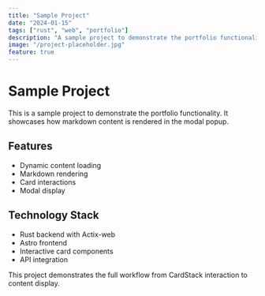 ```yaml
---
title: "Sample Project"
date: "2024-01-15"
tags: ["rust", "web", "portfolio"]
description: "A sample project to demonstrate the portfolio functionality"
image: "/project-placeholder.jpg"
feature: true
---
```


# Sample Project

This is a sample project to demonstrate the portfolio functionality. It showcases how markdown content is rendered in the modal popup.

## Features

- Dynamic content loading
- Markdown rendering
- Card interactions
- Modal display

## Technology Stack

- Rust backend with Actix-web
- Astro frontend
- Interactive card components
- API integration

This project demonstrates the full workflow from CardStack interaction to content display.